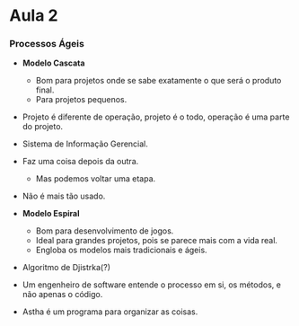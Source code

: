 # Aula 2
### Processos Ágeis

* **Modelo Cascata**
  * Bom para projetos onde se sabe exatamente o que será o produto final.
  * Para projetos pequenos.
* Projeto é diferente de operação, projeto é o todo, operação é uma parte do projeto.
* Sistema de Informação Gerencial.
* Faz uma coisa depois da outra.
  * Mas podemos voltar uma etapa.
* Não é mais tão usado.

* **Modelo Espiral**
  * Bom para desenvolvimento de jogos.
  * Ideal para grandes projetos, pois se parece mais com a vida real.
  * Engloba os modelos mais tradicionais e ágeis.
* Algoritmo de Djistrka(?)
* Um engenheiro de software entende o processo em si, os métodos, e não apenas o código.
* Astha é um programa para organizar as coisas.